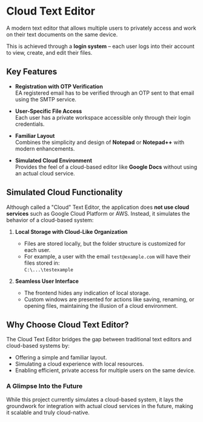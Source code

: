 # Cloud Text Editor  

A modern text editor that allows multiple users to privately access and work on their text documents on the same device.  

This is achieved through a **login system** – each user logs into their account to view, create, and edit their files.  

## Key Features  
- **Registration with OTP Verification**  
  EA registered email has to be verified through an OTP sent to that email using the SMTP service.
  
- **User-Specific File Access**  
  Each user has a private workspace accessible only through their login credentials. 

- **Familiar Layout**  
  Combines the simplicity and design of **Notepad** or **Notepad++** with modern enhancements.  

- **Simulated Cloud Environment**  
  Provides the feel of a cloud-based editor like **Google Docs** without using an actual cloud service.  

## Simulated Cloud Functionality  
Although called a "Cloud" Text Editor, the application does **not use cloud services** such as Google Cloud Platform or AWS. Instead, it simulates the behavior of a cloud-based system:  

1. **Local Storage with Cloud-Like Organization**  
   - Files are stored locally, but the folder structure is customized for each user.  
   - For example, a user with the email `test@example.com` will have their files stored in:  
     `C:\...\testexample`  

2. **Seamless User Interface**  
   - The frontend hides any indication of local storage.  
   - Custom windows are presented for actions like saving, renaming, or opening files, maintaining the illusion of a cloud environment.  

## Why Choose Cloud Text Editor?  
The Cloud Text Editor bridges the gap between traditional text editors and cloud-based systems by:  
- Offering a simple and familiar layout.  
- Simulating a cloud experience with local resources.  
- Enabling efficient, private access for multiple users on the same device.  

### A Glimpse Into the Future  
While this project currently simulates a cloud-based system, it lays the groundwork for integration with actual cloud services in the future, making it scalable and truly cloud-native.  
